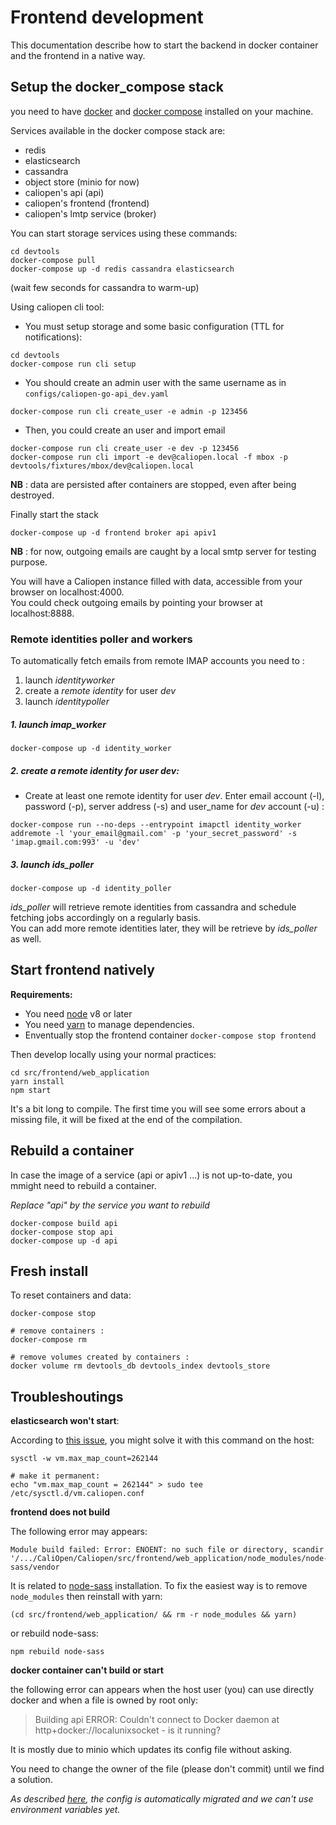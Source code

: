 # Frontend development

This documentation describe how to start the backend in docker container and the frontend in a native way.

## Setup the docker_compose stack

you need to have [docker](https://docs.docker.com/engine/installation/) and [docker compose](https://docs.docker.com/compose/) installed on your machine.

Services available in the docker compose stack are:

- redis
- elasticsearch
- cassandra
- object store (minio for now)
- caliopen's api (api)
- caliopen's frontend (frontend)
- caliopen's lmtp service (broker)

You can start storage services using these commands:

```
cd devtools
docker-compose pull
docker-compose up -d redis cassandra elasticsearch
```
(wait few seconds for cassandra to warm-up)

Using caliopen cli tool:
* You must setup storage and some basic configuration (TTL for notifications):
```
cd devtools
docker-compose run cli setup
```

* You should create an admin user with the same username as in `configs/caliopen-go-api_dev.yaml`
```
docker-compose run cli create_user -e admin -p 123456
```

* Then, you could create an user and import email
```
docker-compose run cli create_user -e dev -p 123456
docker-compose run cli import -e dev@caliopen.local -f mbox -p devtools/fixtures/mbox/dev@caliopen.local
```

**NB** : data are persisted after containers are stopped, even after being destroyed.

Finally start the stack

```
docker-compose up -d frontend broker api apiv1
```

**NB** : for now, outgoing emails are caught by a local smtp server for testing purpose.

You will have a Caliopen instance filled with data, accessible from your browser on localhost:4000.  
You could check outgoing emails by pointing your browser at localhost:8888.  

### Remote identities poller and workers
To automatically fetch emails from remote IMAP accounts you need to :
1. launch _identityworker_
2. create a _remote identity_ for user _dev_
3. launch _identitypoller_

##### 1. launch _imap_worker_

`docker-compose up -d identity_worker`

##### 2. create a _remote identity_ for user _dev_:

- Create at least one remote identity for user _dev_. Enter email account (-l), password (-p), server address (-s) and user_name for _dev_ account (-u) :  

`docker-compose run --no-deps --entrypoint imapctl identity_worker addremote -l 'your_email@gmail.com' -p 'your_secret_password' -s 'imap.gmail.com:993' -u 'dev'`  

##### 3. launch _ids_poller_

`docker-compose up -d identity_poller`

_ids_poller_ will retrieve remote identities from cassandra and schedule fetching jobs accordingly on a regularly basis.  
You can add more remote identities later, they will be retrieve by _ids_poller_ as well.

## Start frontend natively

**Requirements:**

* You need [node](https://nodejs.org/en/) v8 or later
* You need [yarn](https://yarnpkg.com/en/docs/install) to manage dependencies.
* Enventually stop the frontend container `docker-compose stop frontend`

Then develop locally using your normal practices:

```
cd src/frontend/web_application
yarn install
npm start
```

It's a bit long to compile.
The first time you will see some errors about a missing file, it will be fixed at the end of the compilation.

## Rebuild a container

In case the image of a service (api or apiv1 ...) is not up-to-date, you mmight need to rebuild a container.

_Replace "api" by the service you want to rebuild_

```
docker-compose build api
docker-compose stop api
docker-compose up -d api
```

## Fresh install

To reset containers and data:

```
docker-compose stop

# remove containers :
docker-compose rm

# remove volumes created by containers :
docker volume rm devtools_db devtools_index devtools_store
```

## Troubleshoutings

**elasticsearch won't start**:

According to [this issue](https://github.com/docker-library/elasticsearch/issues/111), you might solve it with this command on the host:

```
sysctl -w vm.max_map_count=262144

# make it permanent:
echo "vm.max_map_count = 262144" > sudo tee /etc/sysctl.d/vm.caliopen.conf
```

**frontend does not build**

The following error may appears:

```
Module build failed: Error: ENOENT: no such file or directory, scandir '/.../CaliOpen/Caliopen/src/frontend/web_application/node_modules/node-sass/vendor
```

It is related to [node-sass](https://github.com/sass/node-sass/issues/1579#issuecomment-227661284)
installation. To fix the easiest way is to remove `node_modules` then reinstall with yarn:

```
(cd src/frontend/web_application/ && rm -r node_modules && yarn)
```

or rebuild node-sass:

```
npm rebuild node-sass
```

**docker container can't build or start**

the following error can appears when the host user (you) can use directly  docker and when a file is owned by root only:

> Building api
> ERROR: Couldn't connect to Docker daemon at http+docker://localunixsocket - is it running?

It is mostly due to minio which updates its config file without asking.

You need to change the owner of the file (please don't commit) until we find a solution.

_As described [here][1], the config is automatically migrated and we can't use environment variables yet._

[1]: https://docs.minio.io/docs/minio-server-configuration-guide.html
